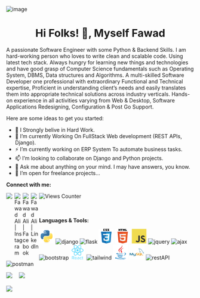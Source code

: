 ![image](https://bit.ly/3gArSMF)
<h1 align="center">Hi Folks! 👋, Myself Fawad</h1>
A passionate Software Engineer with some Python & Backend Skills. I am hard-working person who loves to write clean and scalable code. Using latest tech stack. Always hungry for learning new things and technologies and have good grasp of Computer Science fundamentals such as Operating System, DBMS, Data structures and Algorithms.
A multi-skilled Software Developer one professional with extraordinary Functional and Technical expertise, Proficient in understanding client’s needs and easily translates them into appropriate technical solutions across industry verticals. Hands-on experience in all activities varying from
Web & Desktop, Software Applications Redesigning, Configuration & Post Go Support.

Here are some ideas to get you started:

- 🔭 I Strongly belive in Hard Work.
- 🌱 I’m currently Working On FullStack Web development (REST APIs, Django).
- ⚡ I’m currently working on ERP System To automate business tasks.
- 📫 I’m looking to collaborate on Django and Python projects.
- 💬 Ask me about anything on your mind. I may have answers, you know.
- 👯 I’m open for freelance projects...


**Connect with me:**

[<img align="left"  width="22px" src="https://bit.ly/2DwmpPn" />][website]
[<img align="left" alt="Fawad Ali | Instagram" width="22px" src="https://bit.ly/3unC7Y1" />][instagram]
[<img align="left" alt="Fawad Ali | Facebook" width="22px" src="https://bit.ly/3UahuJ5" />][facebook]
[<img align="left" alt="Fawad Ali | LinkedIn" width="22px" src="https://bit.ly/3F3fzSh" />][linkedin]
<img src="https://komarev.com/ghpvc/?username=fawadss1&style=flat-square&color=blue" alt="Views Counter"/>

[website]: https://fawadss1.github.io/resume
[instagram]: https://www.instagram.com/fawadss1/
[facebook]: https://www.fb.com/fawad.khan546/
[linkedin]: https://www.linkedin.com/in/fawadss1/
<br/>
<br/>
**Languages & Tools:**
<p>
  <img src="https://raw.githubusercontent.com/devicons/devicon/master/icons/python/python-original.svg" alt="python" width="40" height="40"/>
  <img src="https://cdn.worldvectorlogo.com/logos/django.svg" alt="django" width="40" height="40"/>
  <img src="https://ih1.redbubble.net/image.2488655049.9084/flat,128x128,075,t.jpg" alt="flask" width="40" height="40"/>
  <img src="https://raw.githubusercontent.com/devicons/devicon/master/icons/css3/css3-original-wordmark.svg" alt="css3" width="40" height="40"/>
  <img src="https://raw.githubusercontent.com/devicons/devicon/master/icons/html5/html5-original-wordmark.svg" alt="html5" width="40" height="40"/>
  <img src="https://raw.githubusercontent.com/devicons/devicon/master/icons/javascript/javascript-original.svg" alt="javascript" width="40" height="40"/>
  <img src="https://cdn.icon-icons.com/icons2/2415/PNG/512/jquery_plain_wordmark_logo_icon_146445.png" alt="jquery" width="40" height="40"/>
  <img src="https://cdn.worldvectorlogo.com/logos/ajax-81987.svg" alt="ajax" width="40" height="40"/>
  <img src="https://avatars.githubusercontent.com/u/2918581?s=280&v=4" alt="bootstrap" width="40" height="40"/>
  <img src="https://raw.githubusercontent.com/devicons/devicon/master/icons/react/react-original-wordmark.svg" alt="react" width="40" height="40"/>
  <img src="https://www.vectorlogo.zone/logos/tailwindcss/tailwindcss-icon.svg" alt="tailwind" width="40" height="40"/>
  <img src="https://raw.githubusercontent.com/devicons/devicon/master/icons/java/java-original.svg" alt="java" width="40" height="40"/>
  <img src="https://raw.githubusercontent.com/devicons/devicon/master/icons/mysql/mysql-original-wordmark.svg" alt="mysql" width="40" height="40"/>
  <img src="https://plugins.miniorange.com/wp-content/uploads/2021/06/REST-API-icon.jpg" alt="restAPI" width="40" height="40"/>
  <img src="https://www.vectorlogo.zone/logos/getpostman/getpostman-icon.svg" alt="postman" width="40" height="40"/>
</p>

<img src="https://github-readme-stats.vercel.app/api?username=fawadss1&layout=compact&show_icons=true&theme=vision-friendly-dark" width="410"/>&emsp;
<img src="http://github-readme-streak-stats.herokuapp.com?user=fawadss1&theme=dark&layout=compact&theme=vision-friendly-dark" width="420" />
<br/>
<br/>
<img src="https://github-readme-stats.vercel.app/api/top-langs/?username=fawadss1&layout=compact&theme=vision-friendly-dark" width="420" />
